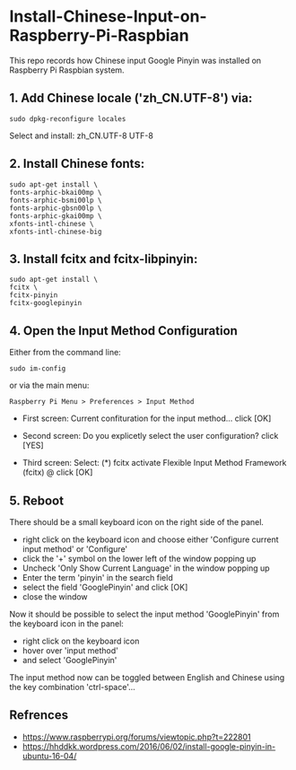 # Install-Chinese-Input-on-Raspberry-Pi-Raspbian

This repo records how Chinese input Google Pinyin was installed on Raspberry Pi Raspbian system.

## 1. Add Chinese locale ('zh_CN.UTF-8') via:
```
sudo dpkg-reconfigure locales
```
Select and install: zh_CN.UTF-8 UTF-8

## 2. Install Chinese fonts:
```
sudo apt-get install \
fonts-arphic-bkai00mp \
fonts-arphic-bsmi00lp \
fonts-arphic-gbsn00lp \
fonts-arphic-gkai00mp \
xfonts-intl-chinese \
xfonts-intl-chinese-big
```
## 3. Install fcitx and fcitx-libpinyin:
```
sudo apt-get install \
fcitx \
fcitx-pinyin
fcitx-googlepinyin
```
## 4. Open the Input Method Configuration

Either from the command line:
```
sudo im-config
```
or via the main menu:
```
Raspberry Pi Menu > Preferences > Input Method
```
- First screen:
Current confituration for the input method...
click [OK]

- Second screen:
Do you explicetly select the user configuration?
click [YES]

- Third screen:
Select: (*) fcitx activate Flexible Input Method Framework (fcitx) @
click [OK]

## 5. Reboot

There should be a small keyboard icon on the right side of the panel.

- right click on the keyboard icon
and choose either 'Configure current input method' or 'Configure'
- click the '+' symbol on the lower left of the window popping up
- Uncheck 'Only Show Current Language' in the window popping up
- Enter the term 'pinyin' in the search field
- select the field 'GooglePinyin' and click [OK]
- close the window

Now it should be possible to select the input method
'GooglePinyin' from the keyboard icon in the panel:

- right click on the keyboard icon
- hover over 'input method'
- and select 'GooglePinyin'

The input method now can be toggled between English and Chinese using
the key combination 'ctrl-space'...

## Refrences
- https://www.raspberrypi.org/forums/viewtopic.php?t=222801
- https://hhddkk.wordpress.com/2016/06/02/install-google-pinyin-in-ubuntu-16-04/

